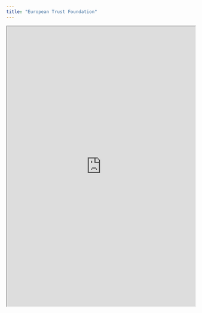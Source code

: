 ```yaml
---
title: "European Trust Foundation"
---
```



<iframe height="750" width="100%" src="https://ewelton.github.io/ktest/wiki.html#European%20Trust%20Foundation"></iframe>

